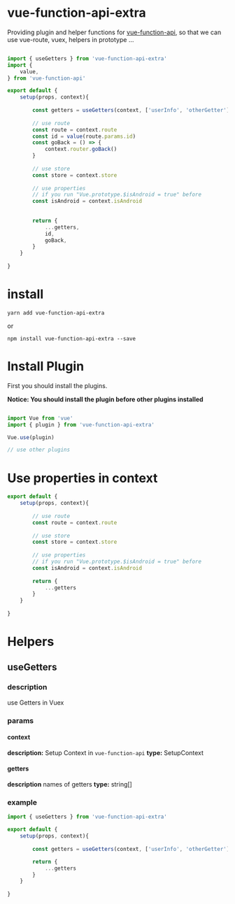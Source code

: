 # vue-function-api-extra

Providing plugin and helper functions for [vue-function-api](https://github.com/vuejs/vue-function-api), so that we can use vue-route, vuex, helpers in prototype ...

```js

import { useGetters } from 'vue-function-api-extra'
import {
    value,
} from 'vue-function-api'

export default {
    setup(props, context){
        
        const getters = useGetters(context, ['userInfo', 'otherGetter'])
        
        // use route
        const route = context.route
        const id = value(route.params.id)
        const goBack = () => {
            context.router.goBack()
        }
        
        // use store
        const store = context.store
        
        // use properties
        // if you run "Vue.prototype.$isAndroid = true" before
        const isAndroid = context.isAndroid
        
        
        return {
            ...getters,
            id,
            goBack,
        }
    }
    
}

```

# install

```
yarn add vue-function-api-extra
```

or

```
npm install vue-function-api-extra --save
```

# Install Plugin

First you should install the plugins.

**Notice: You should install the plugin before other plugins installed**

```js

import Vue from 'vue'
import { plugin } from 'vue-function-api-extra'

Vue.use(plugin)

// use other plugins

```

# Use properties in context

```js
export default {
    setup(props, context){
        
        // use route
        const route = context.route
        
        // use store
        const store = context.store
        
        // use properties
        // if you run "Vue.prototype.$isAndroid = true" before
        const isAndroid = context.isAndroid
        
        return {
            ...getters
        }
    }
    
}
```


# Helpers

## useGetters

### description
 
use Getters in Vuex

### params

#### context

**description:** Setup Context in ```vue-function-api``` 
**type:** SetupContext


#### getters

**description** names of getters
**type:** string[]

### example

```js
import { useGetters } from 'vue-function-api-extra'

export default {
    setup(props, context){
        
        const getters = useGetters(context, ['userInfo', 'otherGetter'])

        return {
            ...getters
        }
    }
    
}
```
